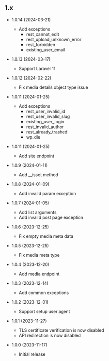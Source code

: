## 1.x

- 1.0.14 (2024-03-21)
  - Add exceptions
    - rest_cannot_edit
    - rest_upload_unknown_error
    - rest_forbidden
    - existing_user_email

- 1.0.13 (2024-03-17)
  - Support Laravel 11

- 1.0.12 (2024-02-22)
  - Fix media details object type issue

- 1.0.11 (2024-01-25)
  - Add exceptions
    - rest_user_invalid_id
    - rest_user_invalid_slug
    - existing_user_login
    - rest_invalid_author
    - rest_already_trashed
    - wp_die

- 1.0.11 (2024-01-25)
  - Add site endpoint

- 1.0.9 (2024-01-11)
  - Add __isset method

- 1.0.8 (2024-01-09)
  - Add invalid param exception

- 1.0.7 (2024-01-05)
  - Add list arguments
  - Add invalid post page exception

- 1.0.6 (2023-12-25)
  - Fix empty media meta data

- 1.0.5 (2023-12-25)
  - Fix media meta type

- 1.0.4 (2023-12-20)
  - Add media endpoint

- 1.0.3 (2023-12-14)
  - Add common exceptions

- 1.0.2 (2023-12-01)
  - Support setup user agent

- 1.0.1 (2023-11-27)
  - TLS certificate verification is now disabled
  - API redirection is now disabled

- 1.0.0 (2023-11-17)
  - Initial release
